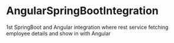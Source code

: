 # AngularSpringBootIntegration
1st SpringBoot and Angular integration where rest service fetching employee details and show in with Angular
